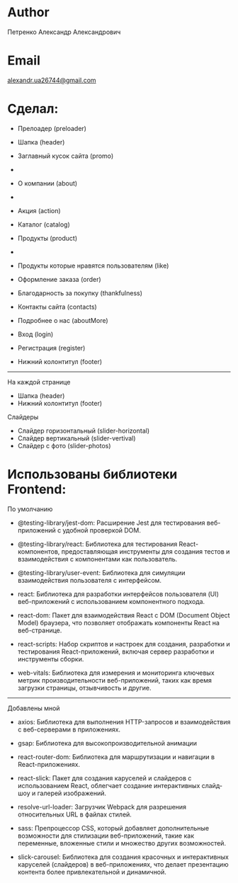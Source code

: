 # Author
Петренко Александр Александрович

# Email
alexandr.ua26744@gmail.com

# Сделал:

- Прелоадер (preloader)

- Шапка (header)

- Заглавный кусок сайта (promo)
- 
- О компании (about)
- 
- Акция (action)

- Каталог (catalog)

- Продукты (product)
- 
- Продукты которые нравятся пользователям (like)

- Оформление заказа (order)

- Благодарность за покупку (thankfulness)

- Контакты сайта (contacts)

- Подробнее о нас (aboutMore)

- Вход (login)
 
- Регистрация (register)

- Нижний колонтитул (footer)
  
----------------------------------------------

На каждой странице
- Шапка (header)
- Нижний колонтитул (footer)

Слайдеры
- Слайдер горизонтальный (slider-horizontal)
- Слайдер вертикальный (slider-vertival)
- Слайдер с фото (slider-photos)


# Использованы библиотеки Frontend:
По умолчанию
- @testing-library/jest-dom: Расширение Jest для тестирования веб-приложений с удобной проверкой DOM.

- @testing-library/react: Библиотека для тестирования React-компонентов, предоставляющая инструменты для создания тестов и взаимодействия с компонентами как пользователь.

- @testing-library/user-event: Библиотека для симуляции взаимодействия пользователя с интерфейсом.
  
- react: Библиотека для разработки интерфейсов пользователя (UI) веб-приложений с использованием компонентного подхода.

- react-dom: Пакет для взаимодействия React с DOM (Document Object Model) браузера, что позволяет отображать компоненты React на веб-странице.

- react-scripts: Набор скриптов и настроек для создания, разработки и тестирования React-приложений, включая сервер разработки и инструменты сборки.

- web-vitals: Библиотека для измерения и мониторинга ключевых метрик производительности веб-приложений, таких как время загрузки страницы, отзывчивость и другие.

----------------------------------------------
Добавлены мной
- axios: Библиотека для выполнения HTTP-запросов и взаимодействия с веб-серверами в приложениях.

- gsap: Библиотека для высокопроизводительной анимации

- react-router-dom: Библиотека для маршрутизации и навигации в React-приложениях.

- react-slick: Пакет для создания каруселей и слайдеров с использованием React, облегчает создание интерактивных слайд-шоу и галерей изображений.

- resolve-url-loader: Загрузчик Webpack для разрешения относительных URL в файлах стилей.

- sass: Препроцессор CSS, который добавляет дополнительные возможности для стилизации веб-приложений, такие как переменные, вложенные стили и множество других возможностей.

- slick-carousel: Библиотека для создания красочных и интерактивных каруселей (слайдеров) в веб-приложениях, что делает презентацию контента более привлекательной и динамичной.